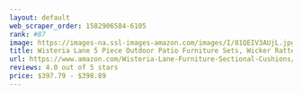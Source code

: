 ```yaml
---
layout: default 
﻿web_scraper_order: 1582906584-6105
rank: #87
image: https://images-na.ssl-images-amazon.com/images/I/81QEIV3AUjL.jpg
title: Wisteria Lane 5 Piece Outdoor Patio Furniture Sets, Wicker Ratten Sectional Sofa with Seat…
url: https://www.amazon.com/Wisteria-Lane-Furniture-Sectional-Cushions/dp/B0772C6SWJ/ref=zg_mw_lawn-garden_87?_encoding=UTF8&psc=1&refRID=N2N6WQVV95K578DRNN9Q
reviews: 4.0 out of 5 stars
price: $397.79 - $398.89
---
```

